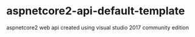 # aspnetcore2-api-default-template
aspnetcore2 web api created using visual studio 2017 community edition
